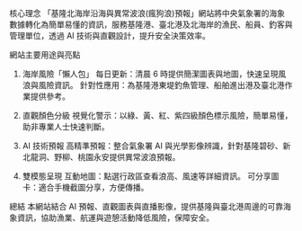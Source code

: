 核心理念
「基隆北海岸沿海與異常波浪(瘋狗浪)預報」網站將中央氣象署的海象數據轉化為簡單易懂的資訊，服務基隆港、臺北港及北海岸的漁民、船員、釣客與管理單位，透過 AI 技術與直觀設計，提升安全決策效率。

網站主要用途與亮點
1. 海岸風險「懶人包」
每日更新：清晨 6 時提供簡潔圖表與地圖，快速呈現風浪與風險資訊。
針對性應用：為基隆港東堤釣魚管理、船舶進出港及臺北港作業提供參考。

2. 直觀顏色分級
視覺化警示：以綠、黃、紅、紫四級顏色標示風險，簡單易懂，助非專業人士快速判斷。

3. AI 技術預報
高精準預報：整合氣象署 AI 與光學影像辨識，針對基隆碧砂、新北龍洞、野柳、桃園永安提供異常波浪預報。

4. 雙模態呈現
互動地圖：點選行政區查看浪高、風速等詳細資訊。
可分享圖卡：適合手機截圖分享，方便傳播。

總結
本網站結合 AI 預報、直觀圖表與直播影像，提供基隆與臺北港周邊的可靠海象資訊，協助漁業、航運與遊憩活動降低風險，保障安全。
